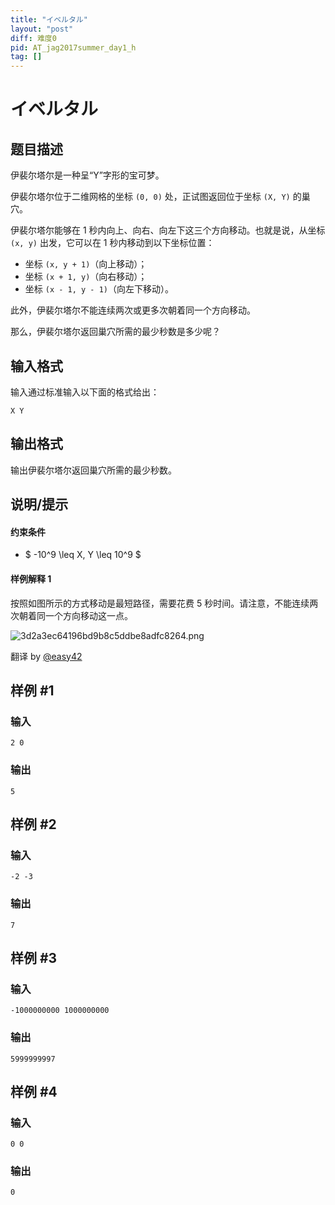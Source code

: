 ```yaml
---
title: "イベルタル"
layout: "post"
diff: 难度0
pid: AT_jag2017summer_day1_h
tag: []
---
```


# イベルタル

## 题目描述

伊裴尔塔尔是一种呈“Y”字形的宝可梦。

伊裴尔塔尔位于二维网格的坐标 `(0, 0)` 处，正试图返回位于坐标 `(X, Y)` 的巢穴。

伊裴尔塔尔能够在 1 秒内向上、向右、向左下这三个方向移动。也就是说，从坐标 `(x, y)` 出发，它可以在 1 秒内移动到以下坐标位置：
- 坐标 `(x, y + 1)`（向上移动）；
- 坐标 `(x + 1, y)`（向右移动）；
- 坐标 `(x - 1, y - 1)`（向左下移动）。

此外，伊裴尔塔尔不能连续两次或更多次朝着同一个方向移动。

那么，伊裴尔塔尔返回巢穴所需的最少秒数是多少呢？

## 输入格式

输入通过标准输入以下面的格式给出：

```
X Y
```

## 输出格式

输出伊裴尔塔尔返回巢穴所需的最少秒数。

## 说明/提示

#### 约束条件
- $ -10^9 \leq X, Y \leq 10^9 $

#### 样例解释 1
按照如图所示的方式移动是最短路径，需要花费 5 秒时间。请注意，不能连续两次朝着同一个方向移动这一点。

![3d2a3ec64196bd9b8c5ddbe8adfc8264.png](https://img.atcoder.jp/jag2017summer-day1/3d2a3ec64196bd9b8c5ddbe8adfc8264.png)

翻译 by [@easy42](https://www.luogu.com.cn/user/1380111)

## 样例 #1

### 输入

```
2 0
```

### 输出

```
5
```

## 样例 #2

### 输入

```
-2 -3
```

### 输出

```
7
```

## 样例 #3

### 输入

```
-1000000000 1000000000
```

### 输出

```
5999999997
```

## 样例 #4

### 输入

```
0 0
```

### 输出

```
0
```

